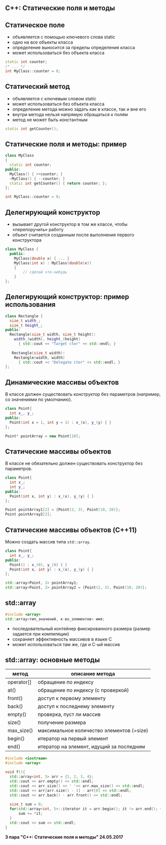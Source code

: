 C++: Статические поля и методы
---

Статическое поле
---
                  
* объявляется с помощью ключевого слова static
* одно на все объекты класса
* определение выносится за пределы определения класса
* может использоваться без объекта класса

```cpp
static int counter;
/* ... */
int MyClass::counter = 0;
```

Статический метод
---
                  
* объявляется с ключевым словом static
* может использоваться без объекта класса
* определение метода можно задать как в классе, так и вне его
* внутри метода нельзя напрямую обращаться к полям
* метод не может быть константным

```cpp
static int getCounter();
```

Статические поля и методы: пример
---

```cpp
class MyClass
{
  static int counter;
public:
  MyClass() { ++counter; }
  ~MyClass() { --counter; }
  static int getCounter() { return counter; };
};

int MyClass::counter = 0;
```

Делегирующий конструктор
---

* вызывает другой конструктор в том же классе, чтобы «перепоручить» работу
* объект считается созданным после выполнения первого конструктора

```cpp
class MyClass {
  public:
    MyClass(double x) { ... }
    MyClass(int x) : MyClass(double(x))
    {
        // сделай что-нибудь
    }
};
```

Делегирующий конструктор: пример использования
---

```cpp
class Rectangle {
  size_t width_;
  size_t height_;
public:
  Rectangle(size_t width, size_t height):
    width_(width), height_(height)
      { std::cout << "Target ctor" << std::endl; }
      
   Rectangle(size_t width):
    Rectangle(width, width)
      { std::cout << "Delegate ctor" << std::endl; }
};
```

Динамические массивы объектов
---
                  
В классе должен существовать конструктор без параметров (например, со значениями по умолчанию).

```cpp
class Point{
  int x_, y_;
public:
  Point(int x = 1, int y = 1) : x_(x), y_(y) { }
};

Point* pointArray = new Point[10];
```

Статические массивы объектов
---
                  
В классе не обязательно должен существовать конструктор без параметров.

```cpp
class Point{
  int x_;
  int y_;
public:
  Point(int x, int y) : x_(x), y_(y) { }
};

Point pointArray1[2] = {Point(2, 3), Point(10, 20)};
Point pointArray2[2];
```

Статические массивы объектов (C++11)
---

Можно создать массив типа `std::array`.

```cpp
class Point{
  int x_, y_;
public:
  Point() : x_(0), y_(0) { }
  Point(int x, int y) : x_(x), y_(y) { }
};

std::array<Point, 2> pointArray1;
std::array<Point, 2> pointArray2 = {Point(2, 3), Point(10, 20)};
```

std::array
---

```cpp
#include <array>
std::array<тип_значений, к-во_элементов> имя;
```

* последовательный контейнер фиксированного размера (размер задается при компиляции)
* сохраняет эффективность массивов в языке С
* может использоваться там же, где и С-ый массив

std::array: основные методы
---

метод        | описание метода
-------------|-------------------------------------------
operator[]   | обращение по индексу
at()         | обращение по индексу (с проверкой)
front()      | доступ к первому элементу
back()       | доступ к последнему элементу
empty()      | проверка, пуст ли массив
size()       | получение размера
max_size()   | максимальное количество элементов (=size)
begin()      | итератор на первый элемент
end()        | итератор на элемент, идущий за последним

```cpp
#include <iostream>
#include <array>

void f(){
  std::array<int, 5> arr = {1, 2, 3, 4};
  std::cout << arr.empty() << std::endl;
  std::cout << arr.size() << ' '<< arr.max_size() << std::endl;
  std::cout << arr[arr.size() - 1] - arr[0] << std::endl;
  std::cout << arr.back() - arr.front() << std::endl;
  
  size_t sum = 0;
  for(std::array<int, 5>::iterator it = arr.begin(); it != arr.end(); ++it){
      sum += *it;
  }
  std::cout << sum << std::endl;
}
```

**3 пара "C++: Статические поля и методы" 24.05.2017**
